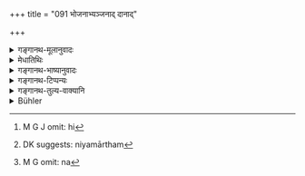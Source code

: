 +++
title = "091 भोजनाभ्यञ्जनाद् दानाद्"

+++

<details><summary>गङ्गानथ-मूलानुवादः</summary>

If one does with sesamum anything else, except eating, anointing and giving,—he becomes a worm and plunges into the ordure of dogs, along with his ancestors.—(91)
</details>

<details><summary>मेधातिथिः</summary>

प्रकृततिलविशेषव्यतिरेकेण तिलविक्रयप्रतिषेधे विशेषो ऽयम् अर्थवादः । 

- <u>ननु</u> चोक्तं प्रतिषेधानां दोषसूचनं फलतयैव संबध्यते । तत् किम् **भोजनाभ्यञ्जनाद् दानाद् यद् अन्यत् कुरुते तिलैः कृमिभूतः** इत्य् अयम् अर्थवाद इति । 

- <u>उच्यते</u> । असंभविनः फलस्य शास्त्रान्तरेण विरुद्धस्य च श्रवणाद् एवम् उच्यते । तथा हि[^१८८] **पितृभिः सह** इत्य् उच्यते । न च तैः किंचिद् अपराद्धम् । सुकृतदुष्कृतयोः फलं हि कर्तृगामि । न च पितॄणां कथंचिद् अपि कर्तृत्वम् इत्य् एतत् प्राग् उक्तम् एव । किं च "सद्यः पतति मांसेन" (म्ध् १०.९२) इति पतितत्ववचनं परेषां न पातित्यम् इति नियमात्[^१८९] । तस्माद् अस्ति किंचिद् अनिष्टम् इत्य् एतावन्मात्रं प्रतिषेधेन संबध्यते । यथाश्रुतम् एव न[^१९०] युक्तम् । भोजनादिक्रिया यत्र तद्व्यतिरेकेण **यद् अन्यद्** विक्रयस्थानादि तत्र **तिलैर्** यः **कुरुते** स कृमित्वं प्राप्नोति यथोक्तेन दोषेण संयुयते ॥ १०.९१ ॥


[^१९०]:
     M G omit: na


[^१८९]:
     DK suggests: niyamārtham


[^१८८]:
     M G J omit: hi
</details>

<details><summary>गङ्गानथ-भाष्यानुवादः</summary>

In connection with the prohibition of the selling of sesamum except under the said conditions, we have this declamatory statement.

“It has been declared that the mention of the wrong involved in the doing of what is forbidden is the purpose served by declamatory assertions; why then should the declamatory statement in the present ease be put forward in the form—‘He becomes a worm if he does anything else with sesamum than eating, anointing and giving?’”

The answer to this is as follows:—This has been asserted in this form because the result spoken of is one that is impossible and also contrary to what has been asserted in other treatises. For instance, it is said here that the man plunges into ordure ‘*along with his ancestors*,’—and certainly no wrong is committed by these ancestors; the results of good and bad acts always accrue to the man that does them; in no sense could the ancestors be the persons that did the act in question; all which has been already discussed before. Then again, it is said below (in 92) that—‘by selling meat he at once becomes an outcaste’; where becoming an out-caste could not apply to any one else except the seller himself. From all this it is clear that all that is meant to be really related to the prohibition is that something undesirable happens; and the words of the text cannot be taken as literally true. Hence what is meant is that ‘the man who does anything else—in the shape of selling and the like—with sesamum than eating and the rest, *becomes a worm*,—*i.e*., becomes tainted with the evil effects described.’—(91)
</details>

<details><summary>गङ्गानथ-टिप्पन्यः</summary>

This verse is quoted in *Aparārka* (p. 933);—in *Mitākṣarā* (3.39), to
the effect that the selling of sesamum otherwise than what is mentioned
in the preceding verse is sinful;—in *Parāśaramādhava* (Ā cāra p.
431);—and in *Saṃskāramayūkha* (p. 124).
</details>

<details><summary>गङ्गानथ-तुल्य-वाक्यानि</summary>

**(verses 10.85-93)  
**

See Comparative notes for [Verse
10.85].
</details>

<details><summary>Bühler</summary>

091	If he applies sesamum to any other purpose but food, anointing, and charitable gifts, he will be born (again) as a worm and, together with his ancestors, be plunged into the ordure of dogs.
</details>
